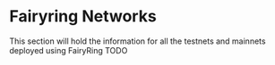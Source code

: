 # Fairyring Networks

This section will hold the information for all the testnets and mainnets deployed using FairyRing
TODO

